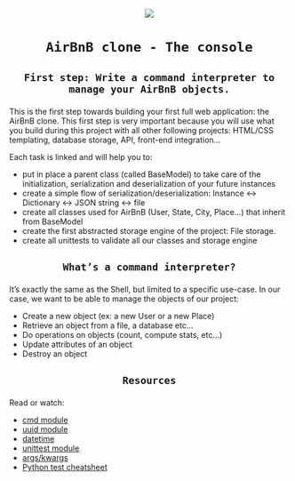 <p align=center>
<img src = "https://a0.muscache.com/airbnb/static/logos/belo-400x400.png" />
</p>


# <p align=center >`AirBnB clone - The console`</p>

## <p align=center> `First step: Write a command interpreter to manage your AirBnB objects.` </p>
This is the first step towards building your first full web application: the AirBnB clone. This first step is very important because you will use what you build during this project with all other following projects: HTML/CSS templating, database storage, API, front-end integration…

Each task is linked and will help you to:

- put in place a parent class (called BaseModel) to take care of the initialization, serialization and deserialization of your future instances
- create a simple flow of serialization/deserialization: Instance <-> Dictionary <-> JSON string <-> file
- create all classes used for AirBnB (User, State, City, Place…) that inherit from BaseModel
- create the first abstracted storage engine of the project: File storage.
- create all unittests to validate all our classes and storage engine

## <p align=center> `What’s a command interpreter?` </p>
It’s exactly the same as the Shell, but limited to a specific use-case. In our case, we want to be able to manage the objects of our project:

- Create a new object (ex: a new User or a new Place)
- Retrieve an object from a file, a database etc…
- Do operations on objects (count, compute stats, etc…)
- Update attributes of an object
- Destroy an object

## <p align=center> `Resources` </p>
Read or watch:

- [cmd module](https://intranet.hbtn.io/rltoken/_mUwX-Mn69bDBP5iTQmCJA)
- [uuid module](https://intranet.hbtn.io/rltoken/4HNpF8nsTMociNaTgMYAeQ)
- [datetime](https://intranet.hbtn.io/rltoken/xnmMG0Qin2K9CxXdmQoZkA)
- [unittest module](https://intranet.hbtn.io/rltoken/MKNUT1FRSdUiGIpwMmrtgw)
- [args/kwargs](https://intranet.hbtn.io/rltoken/mY-8n8I-ohQIjkUOqcK6Rw)
- [Python test cheatsheet](https://intranet.hbtn.io/rltoken/9PsyQoeiVNhWGcj_1PkZJg)
